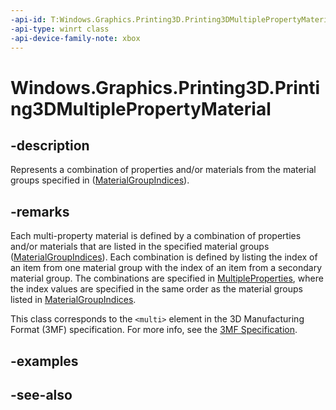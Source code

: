 ```yaml
---
-api-id: T:Windows.Graphics.Printing3D.Printing3DMultiplePropertyMaterial
-api-type: winrt class
-api-device-family-note: xbox
---
```


<!-- Class syntax.
public class Printing3DMultiplePropertyMaterial : Windows.Graphics.Printing3D.IPrinting3DMultiplePropertyMaterial
-->

# Windows.Graphics.Printing3D.Printing3DMultiplePropertyMaterial

## -description
Represents a combination of properties and/or materials from the material groups specified in ([MaterialGroupIndices](printing3dmultiplepropertymaterialgroup_materialgroupindices.md)).

## -remarks
Each multi-property material is defined by a combination of properties and/or materials that are listed in the specified material groups ([MaterialGroupIndices](printing3dmultiplepropertymaterialgroup_materialgroupindices.md)). Each combination is defined by listing the index of an item from one material group with the index of an item from a secondary material group. The combinations are specified in [MultipleProperties](printing3dmultiplepropertymaterialgroup_multipleproperties.md), where the index values are specified in the same order as the material groups listed in [MaterialGroupIndices](printing3dmultiplepropertymaterialgroup_materialgroupindices.md).

This class corresponds to the `<multi>` element in the 3D Manufacturing Format (3MF) specification. For more info, see the [3MF Specification](http://3mf.io/what-is-3mf/3mf-specification/).

## -examples

## -see-also
